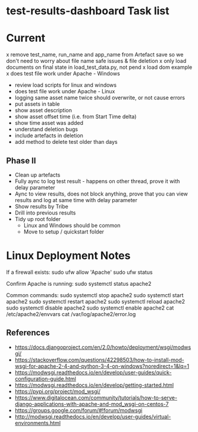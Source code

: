 # test-results-dashboard Task list

# Current
x remove test_name, run_name and app_name from Artefact save so we don't need to worry about file name safe issues & file deletion
x only load documents on final state in load_test_data.py, not pend
x load dom example
x does test file work under Apache - Windows
- review load scripts for linux and windows
- does test file work under Apache - Linux
- logging same asset name twice should overwrite, or not cause errors
- put assets in table
- show asset description
- show asset offset time (i.e. from Start Time delta)
- show time asset was added
- understand deletion bugs
- include artefacts in deletion
- add method to delete test older than days


## Phase II
- Clean up artefacts
- Fully aync to log test result - happens on other thread, prove it with delay parameter
- Aync to view results, does not block anything, prove that you can view results and log at same time with delay parameter
- Show results by Tribe
- Drill into previous results
- Tidy up root folder
    - Linux and Windows should be common
    - Move to setup / quickstart folder

# Linux Deployment Notes

If a firewall exists:
sudo ufw allow 'Apache'
sudo ufw status

Confirm Apache is running:
sudo systemctl status apache2

Common commands:
sudo systemctl stop apache2
sudo systemctl start apache2
sudo systemctl restart apache2
sudo systemctl reload apache2
sudo systemctl disable apache2
sudo systemctl enable apache2
cat /etc/apache2/envvars
cat /var/log/apache2/error.log


## References
* https://docs.djangoproject.com/en/2.0/howto/deployment/wsgi/modwsgi/
* https://stackoverflow.com/questions/42298503/how-to-install-mod-wsgi-for-apache-2-4-and-python-3-4-on-windows?noredirect=1&lq=1
* https://modwsgi.readthedocs.io/en/develop/user-guides/quick-configuration-guide.html
* https://modwsgi.readthedocs.io/en/develop/getting-started.html
* https://pypi.org/project/mod_wsgi/
* https://www.digitalocean.com/community/tutorials/how-to-serve-django-applications-with-apache-and-mod_wsgi-on-centos-7
* https://groups.google.com/forum/#!forum/modwsgi
* http://modwsgi.readthedocs.io/en/develop/user-guides/virtual-environments.html

